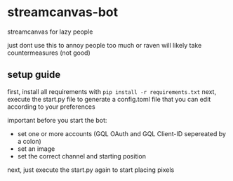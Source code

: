 # streamcanvas-bot
streamcanvas for lazy people

just dont use this to annoy people too much or raven will likely take countermeasures (not good)

## setup guide

first, install all requirements with ```pip install -r requirements.txt```
next, execute the start.py file to generate a config.toml file that you can edit according to your preferences

important before you start the bot:
- set one or more accounts (GQL OAuth and GQL Client-ID sepereated by a colon)
- set an image
- set the correct channel and starting position

next, just execute the start.py again to start placing pixels
